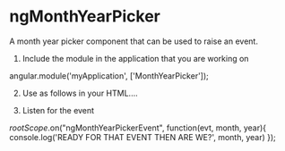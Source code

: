 # ngMonthYearPicker
A month year picker component that can be used to raise an event.

1. Include the module in the application that you are working on

angular.module('myApplication', ['MonthYearPicker']);

2. Use as follows in your HTML....  

<month-year-picker></month-year-picker>

3. Listen for the event

$rootScope.$on("ngMonthYearPickerEvent", function(evt, month, year){
  console.log('READY FOR THAT EVENT THEN ARE WE?', month, year)
});            
